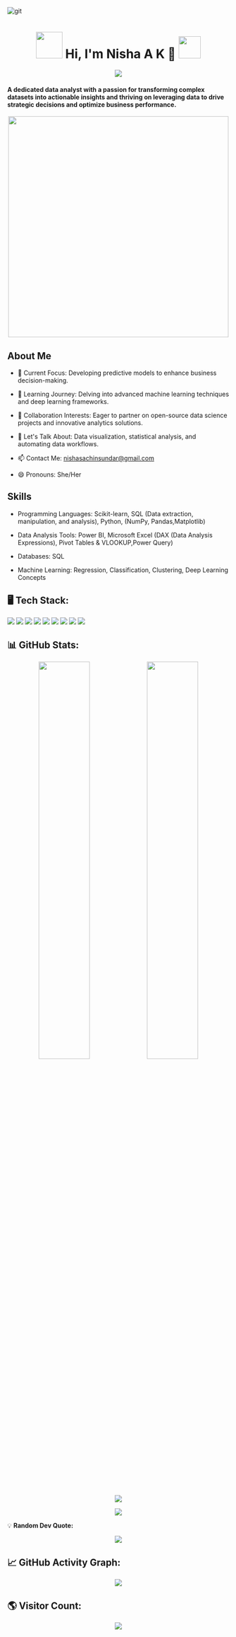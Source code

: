
![git](https://github.com/user-attachments/assets/d51ae1dd-f9b8-4d77-8f18-5eb0805ced8b)


<h1 align="center">
  <img src="https://github.com/Nisha-A-K/Nisha-A-K/blob/main/assets/coding.gif" width="60">
  Hi, I'm Nisha A K 👋
  <img src="https://github.com/Nisha-A-K/Nisha-A-K/blob/main/assets/rocket.gif" width="50">
</h1>

<p align="center">
  <img src="https://readme-typing-svg.herokuapp.com?font=Roboto+Slab&color=%237E3ACE&size=25&center=true&vCenter=true&width=500&lines=Data+Analyst+%7C+ML+Enthusiast;Power+BI+%7C+SQL+%7C+Excel+%7C+Python;Love+to+Analyze+and+Visualize+Data" />
</p>

#### A dedicated data analyst with a passion for transforming complex datasets into actionable insights and thriving on leveraging data to drive strategic decisions and optimize business performance. 

<p align="center">
  <img src="https://media.giphy.com/media/qgQUggAC3Pfv687qPC/giphy.gif" width="500">
</p>

## About Me

* 🔭 Current Focus: Developing predictive models to enhance business decision-making.
  
* 🌱 Learning Journey: Delving into advanced machine learning techniques and deep learning frameworks.
  
* 👯 Collaboration Interests: Eager to partner on open-source data science projects and innovative analytics solutions.
  
* 💬 Let's Talk About: Data visualization, statistical analysis, and automating data workflows.
  
* 📫 Contact Me: nishasachinsundar@gmail.com
  
* 😄 Pronouns: She/Her

## Skills

* Programming Languages: Scikit-learn, SQL (Data extraction, manipulation, and analysis), Python, (NumPy, Pandas,Matplotlib)
  
* Data Analysis Tools: Power BI, Microsoft Excel (DAX (Data Analysis Expressions), Pivot Tables & VLOOKUP,Power Query)
  
* Databases: SQL
  
* Machine Learning: Regression, Classification, Clustering, Deep Learning Concepts

  

## 🖥 Tech Stack:
<p align="left">
    <img src="https://img.shields.io/badge/Excel-217346?style=for-the-badge&logo=microsoft-excel&logoColor=white" />
    <img src="https://img.shields.io/badge/Power%20BI-F2C811?style=for-the-badge&logo=Power%20BI&logoColor=black" />
    <img src="https://img.shields.io/badge/Python-3776AB?style=for-the-badge&logo=python&logoColor=white" />
    <img src="https://img.shields.io/badge/SQL-CC2927?style=for-the-badge&logo=microsoft%20sql%20server&logoColor=white" />
    <img src="https://img.shields.io/badge/Numpy-013243?style=for-the-badge&logo=numpy&logoColor=white" />
    <img src="https://img.shields.io/badge/Pandas-150458?style=for-the-badge&logo=pandas&logoColor=white" />
    <img src="https://img.shields.io/badge/Scipy-8CAAE6?style=for-the-badge&logo=scipy&logoColor=white" />
       <img src="https://img.shields.io/badge/Machine%20Learning-FF6F00?style=for-the-badge&logo=tensorflow&logoColor=white" />
    <img src="https://img.shields.io/badge/GitHub-181717?style=for-the-badge&logo=github&logoColor=white" />
</p>



  ## 📊 GitHub Stats:

<p align="center">
  <img src="https://github-readme-stats.vercel.app/api?username=Nisha-A-K&show_icons=true&theme=radical" width="48%" />
  <img src="https://github-readme-stats.vercel.app/api/top-langs/?username=Nisha-A-K&layout=compact&theme=radical" width="48%" />
</p>

<p align="center">
  <img src="https://github-profile-trophy.vercel.app/?username=Nisha-A-K&theme=radical&margin-w=15&no-frame=true" />
</p>

<p align="center">
  <img src="https://github-readme-streak-stats.herokuapp.com/?user=Nisha-A-K&theme=radical" />
</p>

💡 **Random Dev Quote:**  
<p align="center">
  <img src="https://quotes-github-readme.vercel.app/api?type=horizontal&theme=radical" />
</p>

## 📈 GitHub Activity Graph:
<p align="center">
  <img src="https://github-readme-activity-graph.vercel.app/graph?username=Nisha-A-K&theme=radical" />
</p>

## 🌎 Visitor Count:
<p align="center">
  <img src="https://profile-counter.glitch.me/Nisha-A-K/count.svg" />
</p>
